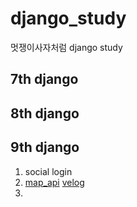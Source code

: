 # django_study
멋쟁이사자처럼 django study

## 7th django
## 8th django
## 9th django
1. social login
2. [map_api](https://github.com/mseo39/django_study/commit/a0b887147f36ed4bec53cc3af0285a959d126e0d) [velog](https://velog.io/@mseo39/Django-%E3%85%A1map-API)  
3.
